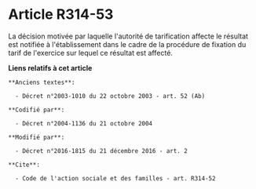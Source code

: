 # Article R314-53

La décision motivée par laquelle l'autorité de tarification affecte le résultat                        est notifiée à
l'établissement dans le cadre de la procédure de fixation du tarif de l'exercice sur lequel ce résultat est affecté.

**Liens relatifs à cet article**

	**Anciens textes**:

	  - Décret n°2003-1010 du 22 octobre 2003 - art. 52 (Ab)

	**Codifié par**:

	  - Décret n°2004-1136 du 21 octobre 2004

	**Modifié par**:

	  - Décret n°2016-1815 du 21 décembre 2016 - art. 2

	**Cite**:

	  - Code de l'action sociale et des familles - art. R314-52

